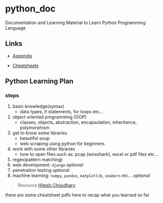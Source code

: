 # python_doc

Documentation and Learning Material to Learn Python Programming Language

## Links

- [Appendix](appendix.md)

- [Cheatsheets](cheatsheet)

## Python Learning Plan

### steps

1. basic knowledge(syntax)
   - data types, if statements, for loops etc...
2. object oriented programming (OOP)
   - classes, objects, abstraction, encapsulation, inheritance, polymorphism
3. get to know some libraries
   - beautiful soup
   - web scraping using python for beginners
4. work with some other libraries
   - how to open files such as: pcap (wireshark), excel or pdf files etc...
5. regex(pattern matching)
6. web development: `django` _optional_
7. penetration testing _optional_
8. machine learning: `numpy`, `pandas`, `matplotlib`, `seaborn` etc... _optional_

> Resource [Hitesh Choudhary](https://www.youtube.com/channel/UCXgGY0wkgOzynnHvSEVmE3A)

there are some cheatsheet pdfs here to recap what you learned so far
